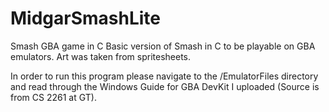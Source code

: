 # MidgarSmashLite

Smash GBA game in C
Basic version of Smash in C to be playable on GBA emulators. Art was taken from spritesheets. 

In order to run this program please navigate to the /EmulatorFiles directory and read through the Windows Guide for GBA DevKit I uploaded (Source is from CS 2261 at GT).

